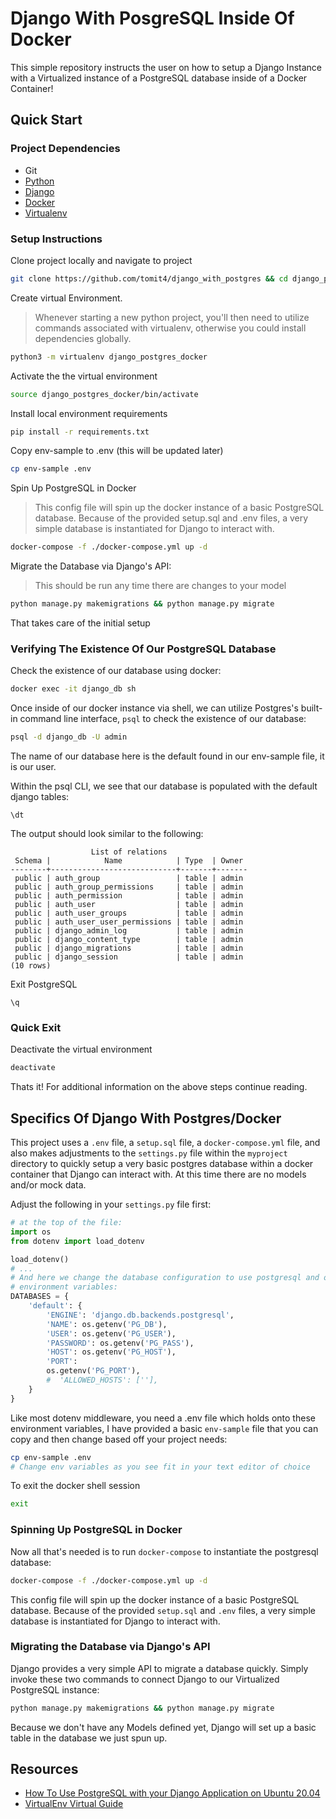 # Django With PosgreSQL Inside Of Docker

This simple repository instructs the user on how to setup a Django Instance with
a Virtualized instance of a PostgreSQL database inside of a Docker Container!

## Quick Start

### Project Dependencies

- Git
- [Python](https://wiki.python.org/moin/BeginnersGuide/Download)
- [Django](https://docs.djangoproject.com/en/5.0/topics/install/#installing-official-release)
- [Docker](https://docs.docker.com/get-docker/)
- [Virtualenv](https://virtualenv.pypa.io/en/latest/installation.html)

### Setup Instructions

Clone project locally and navigate to project

```sh
git clone https://github.com/tomit4/django_with_postgres && cd django_postgres_docker
```

Create virtual Environment.

> Whenever starting a new python project, you'll then need to utilize commands
> associated with virtualenv, otherwise you could install dependencies globally.

```sh
python3 -m virtualenv django_postgres_docker
```

Activate the the virtual environment

```sh
source django_postgres_docker/bin/activate
```

Install local environment requirements

```sh
pip install -r requirements.txt
```

Copy env-sample to .env (this will be updated later)

```sh
cp env-sample .env
```

Spin Up PostgreSQL in Docker

> This config file will spin up the docker instance of a basic PostgreSQL database. Because of the provided setup.sql and .env files, a very simple database is instantiated for Django to interact with.

```sh
docker-compose -f ./docker-compose.yml up -d
```

Migrate the Database via Django's API:

> This should be run any time there are changes to your model

```sh
python manage.py makemigrations && python manage.py migrate
```

That takes care of the initial setup

### Verifying The Existence Of Our PostgreSQL Database

Check the existence of our database using docker:

```sh
docker exec -it django_db sh
```

Once inside of our docker instance via shell, we can utilize Postgres's built-in
command line interface, `psql` to check the existence of our database:

```sh
psql -d django_db -U admin
```

The name of our database here is the default found in our env-sample file, it is our user.

Within the psql CLI, we see that our database is populated with the default django tables:

```psql
\dt
```

The output should look similar to the following:

```psql
                  List of relations
 Schema |            Name            | Type  | Owner
--------+----------------------------+-------+-------
 public | auth_group                 | table | admin
 public | auth_group_permissions     | table | admin
 public | auth_permission            | table | admin
 public | auth_user                  | table | admin
 public | auth_user_groups           | table | admin
 public | auth_user_user_permissions | table | admin
 public | django_admin_log           | table | admin
 public | django_content_type        | table | admin
 public | django_migrations          | table | admin
 public | django_session             | table | admin
(10 rows)
```

Exit PostgreSQL

```psql
\q
```

### Quick Exit

Deactivate the virtual environment

```sh
deactivate
```

Thats it! For additional information on the above steps continue reading.

## Specifics Of Django With Postgres/Docker

This project uses a `.env` file, a `setup.sql` file, a `docker-compose.yml` file, and
also makes adjustments to the `settings.py` file within the `myproject` directory to quickly
setup a very basic postgres database within a docker container that Django can
interact with. At this time there are no models and/or mock data.

Adjust the following in your `settings.py` file first:

```python
# at the top of the file:
import os
from dotenv import load_dotenv

load_dotenv()
# ...
# And here we change the database configuration to use postgresql and our secret
# environment variables:
DATABASES = {
    'default': {
        'ENGINE': 'django.db.backends.postgresql',
        'NAME': os.getenv('PG_DB'),
        'USER': os.getenv('PG_USER'),
        'PASSWORD': os.getenv('PG_PASS'),
        'HOST': os.getenv('PG_HOST'),
        'PORT':
        os.getenv('PG_PORT'),
        #  'ALLOWED_HOSTS': [''],
    }
}
```

Like most dotenv middleware, you need a .env file which holds onto these environment variables, I have provided a basic `env-sample` file that you can copy and then change based off your project needs:

```sh
cp env-sample .env
# Change env variables as you see fit in your text editor of choice
```

To exit the docker shell session

```sh
exit
```

### Spinning Up PostgreSQL in Docker

Now all that's needed is to run `docker-compose` to instantiate the postgresql database:

```sh
docker-compose -f ./docker-compose.yml up -d
```

This config file will spin up the docker instance of a basic PostgreSQL database. Because of the provided `setup.sql` and `.env` files, a very simple database is instantiated for Django to interact with.

### Migrating the Database via Django's API

Django provides a very simple API to migrate a database quickly. Simply invoke these two commands to connect Django to our Virtualized PostgreSQL instance:

```sh
python manage.py makemigrations && python manage.py migrate
```

Because we don't have any Models defined yet, Django will set up a basic table in the database we just spun up.

## Resources

- [How To Use PostgreSQL with your Django Application on Ubuntu 20.04](https://www.digitalocean.com/community/tutorials/how-to-use-postgresql-with-your-django-application-on-ubuntu-20-04)
- [VirtualEnv Virtual Guide](https://virtualenv.pypa.io/en/latest/user_guide.html)
